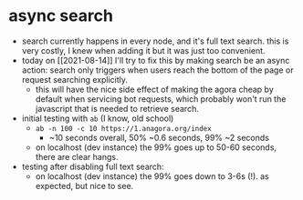 # async search

- search currently happens in every node, and it's full text search. this is very costly, I knew when adding it but it was just too convenient.
- today on [[2021-08-14]] I'll try to fix this by making search be an async action: search only triggers when users reach the bottom of the page or request searching explicitly.
  - this will have the nice side effect of making the agora cheap by default when servicing bot requests, which probably won't run the javascript that is needed to retrieve search.
- initial testing with `ab` (I know, old school)
  - `ab -n 100 -c 10 https://1.anagora.org/index`
    - ~10 seconds overall, 50% ~0.6 seconds, 99% ~2 seconds
  - on localhost (dev instance) the 99% goes up to 50-60 seconds, there are clear hangs.
- testing after disabling full text search:
  - on localhost (dev instance) the 99% goes down to 3-6s (!). as expected, but nice to see.

